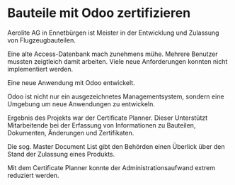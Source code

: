 # Bauteile mit Odoo zertifizieren

Aerolite AG in Ennetbürgen ist Meister in der Entwicklung und Zulassung von Flugzeugbauteilen.

Eine alte Access-Datenbank mach zunehmens mühe. Mehrere Benutzer mussten zeigtleich damit arbeiten. Viele neue Anforderungen konnten nicht implementiert werden.

Eine neue Anwendung mit Odoo entwickelt.

Odoo ist nicht nur ein ausgezeichnetes Managementsystem, sondern eine Umgebung um neue Anwendungen zu entwickeln.

Ergebnis des Projekts war der Certificate Planner. Dieser Unterstützt Mitarbeitende bei der Erfassung von Informationen zu Bauteilen, Dokumenten, Änderungen und Zertifikaten.

Die sog. Master Document List gibt den Behörden einen Überlick über den Stand der Zulassung eines Produkts.

Mit dem Certificate Planner konnte der Administrationsaufwand extrem reduziert werden.


